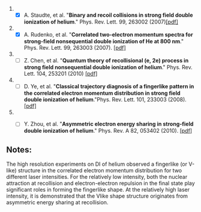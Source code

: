 1. - [x] A. Staudte, et al. "**Binary and recoil collisions in strong field double ionization of helium**." Phys. Rev. Lett. 99, 263002 (2007)[[pdf]](https://journals.aps.org/prl/abstract/10.1103/PhysRevLett.99.263002)
1. - [x] A. Rudenko, et al. "**Correlated two-electron momentum spectra for strong-field nonsequential double ionization of He at 800 nm**." Phys. Rev. Lett. 99, 263003 (2007). [[pdf]](https://journals.aps.org/prl/abstract/10.1103/PhysRevLett.99.263003)
1. - [ ] Z. Chen, et al. "**Quantum theory of recollisional (e, 2e) process in strong field nonsequential
double ionization of helium**." Phys. Rev. Lett. 104, 253201 (2010) [[pdf]](https://journals.aps.org/prl/abstract/10.1103/PhysRevLett.104.253201)
1. - [ ] D. Ye, et al. "**Classical trajectory diagnosis of a fingerlike pattern in the correlated electron momentum
distribution in strong field double ionization of helium**."Phys. Rev. Lett. 101, 233003 (2008). [[pdf]](https://journals.aps.org/prl/abstract/10.1103/PhysRevLett.101.233003)
1. - [ ] Y. Zhou, et al. "**Asymmetric electron energy sharing in strong-field double ionization of helium**." Phys. Rev. A 82, 053402 (2010). [[pdf]](https://journals.aps.org/pra/abstract/10.1103/PhysRevA.82.053402)


## Notes:

The high resolution experiments on DI of helium observed a fingerlike (or V-like) structure in the correlated electron momentum distribution for two different laser intensities. For the relatively low intensity, both the nuclear attraction at recollision and electron-electron repulsion in the final state play significant roles in forming the fingerlike shape. At the relatively high laser intensity, it is demonstrated that the Vlike shape structure originates from asymmetric energy sharing at recollision.
